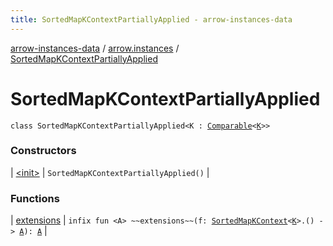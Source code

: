 ```yaml
---
title: SortedMapKContextPartiallyApplied - arrow-instances-data
---
```


[arrow-instances-data](../../index.html) / [arrow.instances](../index.html) / [SortedMapKContextPartiallyApplied](./index.html)

# SortedMapKContextPartiallyApplied

`class SortedMapKContextPartiallyApplied<K : `[`Comparable`](https://kotlinlang.org/api/latest/jvm/stdlib/kotlin/-comparable/index.html)`<`[`K`](index.html#K)`>>`

### Constructors

| [&lt;init&gt;](-init-.html) | `SortedMapKContextPartiallyApplied()` |

### Functions

| [extensions](extensions.html) | `infix fun <A> ~~extensions~~(f: `[`SortedMapKContext`](../-sorted-map-k-context/index.html)`<`[`K`](index.html#K)`>.() -> `[`A`](extensions.html#A)`): `[`A`](extensions.html#A) |


